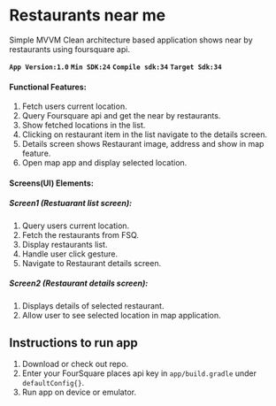 # Restaurants near me
Simple MVVM Clean architecture based application shows near by restaurants using foursquare api.

**``App Version:1.0``**
**``Min SDK:24``**
**``Compile sdk:34``**
**``Target Sdk:34``**

#### Functional Features:
1. Fetch users current location.
2. Query Foursquare api and get the near by restaurants.
3. Show fetched locations in the list.
4. Clicking on restaurant item in the list navigate to the details screen.
5. Details screen shows Restaurant image, address and show in map feature.
6. Open map app and display selected location.

#### Screens(UI) Elements:
##### Screen1 (Restuarant list screen):
1. Query users current location.
2. Fetch the restaurants from FSQ.
3. Display restaurants list.
4. Handle user click gesture.
5. Navigate to Restaurant details screen.

##### Screen2 (Restaurant details screen):
1. Displays details of selected restaurant.
2. Allow user to see selected location in map application.

## Instructions to run app
1. Download or check out repo.
2. Enter your FourSquare places api key in ```app/build.gradle``` under ```defaultConfig{}```.
3. Run app on device or emulator.
